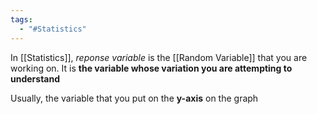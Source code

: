 ```yaml
---
tags:
  - "#Statistics"
---
```

In [[Statistics]], *reponse variable* is the [[Random Variable]] that you are working on. It is **the variable whose variation you are attempting to understand**

Usually, the variable that you put on the **y-axis** on the graph